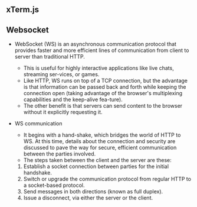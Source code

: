 ## xTerm.js

## Websocket

- WebSocket (WS) is an asynchronous communication protocol that provides faster and more efficient lines of communication from client to server than traditional HTTP.

  - This is useful for highly interactive applications like live chats, streaming ser-vices, or games.
  - Like HTTP, WS runs on top of a TCP connection, but the advantage is that information can be passed back and forth while keeping the connection open (taking advantage of the browser's multiplexing capabilities and the keep-alive fea-ture).
  - The other benefit is that servers can send content to the browser without it explicitly requesting it.

- WS communication
  - It begins with a hand-shake, which bridges the world of HTTP to WS. At this time, details about the connection and security are discussed to pave the way for secure, efficient communication between the parties involved.
  - The steps taken between the client and the server are these:
  1. Establish a socket connection between parties for the initial handshake.
  2. Switch or upgrade the communication protocol from regular HTTP to a socket-based protocol.
  3. Send messages in both directions (known as full duplex).
  4. Issue a disconnect, via either the server or the client.
